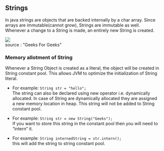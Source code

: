 ## Strings
In java strings are objects that are backed internally by a char array. Since arrays are immutable(cannot grow), Strings are immutable as well.
Whenever a change to a String is made, an entirely new String is created.

<img src= "https://media.geeksforgeeks.org/wp-content/uploads/20210711152428/JVMMemoryArea2.png"></img></br>
source : "Geeks For Geeks"

### Memory allotment of String

Whenever a String Object is created as a literal, the object will be created in String constant pool. This allows JVM to optimize the initialization of String literal.

* For example:
`String str = "hello";`</br>
The string can also be declared using new operator i.e. dynamically allocated. In case of String are dynamically allocated they are assigned a new memory location in heap. This string will not be added to String constant pool.

* For example: 
`String str = new String("Geeks");`
</br>If you want to store this string in the constant pool then you will need to “intern” it.

* For example:
`String internedString = str.intern();` </br>
this will add the string to string constant pool.
